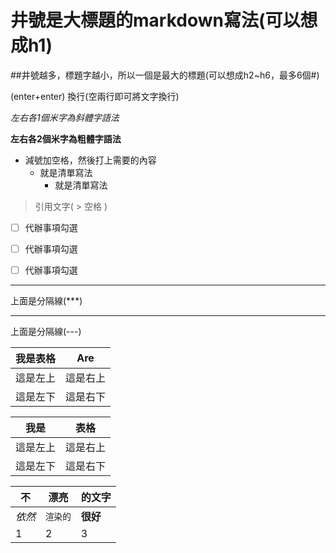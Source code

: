 # 井號是大標題的markdown寫法(可以想成h1)
##井號越多，標題字越小，所以一個是最大的標題(可以想成h2~h6，最多6個#)


(enter+enter) 換行(空兩行即可將文字換行)


*左右各1個米字為斜體字語法*


**左右各2個米字為粗體字語法**
- 減號加空格，然後打上需要的內容
  - 就是清單寫法
    - 就是清單寫法
 > 引用文字(  >  空格  )


- [ ] 代辦事項勾選

- [ ] 代辦事項勾選

- [ ] 代辦事項勾選


***
上面是分隔線(***)

---
上面是分隔線(---)


| 我是表格        | Are           |
| ------------- |:-------------:|
| 這是左上        | 這是右上      |
| 這是左下        | 這是右下     |

我是 | 表格
----- | ----- 
 這是左上 | 這是右上 
 這是左下 | 這是右下 


不 | 漂亮 | 的文字
--- | --- | ---
*依然* | `渲染的` | **很好**
1 | 2 | 3
